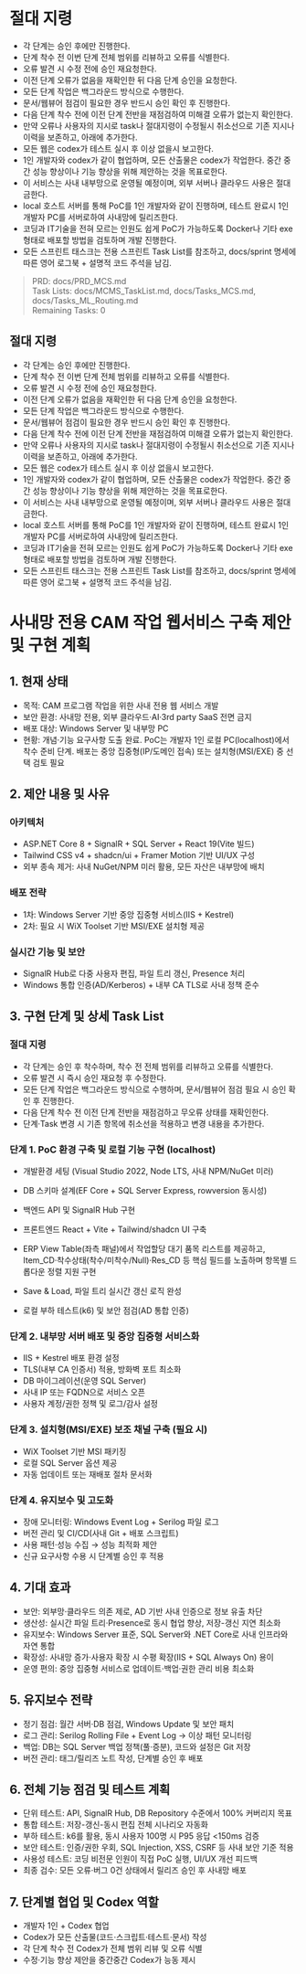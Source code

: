# 절대 지령
- 각 단계는 승인 후에만 진행한다.
- 단계 착수 전 이번 단계 전체 범위를 리뷰하고 오류를 식별한다.
- 오류 발견 시 수정 전에 승인 재요청한다.
- 이전 단계 오류가 없음을 재확인한 뒤 다음 단계 승인을 요청한다.
- 모든 단계 작업은 백그라운드 방식으로 수행한다.
- 문서/웹뷰어 점검이 필요한 경우 반드시 승인 확인 후 진행한다.
- 다음 단계 착수 전에 이전 단계 전반을 재점검하여 미해결 오류가 없는지 확인한다.
- 만약 오류나 사용자의 지시로 task나 절대지령이 수정될시 취소선으로 기존 지시나 이력을 보존하고, 아래에 추가한다.
- 모든 웹은 codex가 테스트 실시 후 이상 없을시 보고한다.
- 1인 개발자와 codex가 같이 협업하며, 모든 산출물은 codex가 작업한다. 중간 중간 성능 향상이나 기능 향상을 위해 제안하는 것을 목표로한다.
- 이 서비스는 사내 내부망으로 운영될 예정이며, 외부 서버나 클라우드 사용은 절대 금한다.
- local 호스트 서버를 통해 PoC를 1인 개발자와 같이 진행하며, 테스트 완료시 1인 개발자 PC를 서버로하여 사내망에 릴리즈한다.
- 코딩과 IT기술을 전혀 모르는 인원도 쉽게 PoC가 가능하도록 Docker나 기타 exe 형태로 배포할 방법을 검토하며 개발 진행한다.
- 모든 스프린트 태스크는 전용 스프린트 Task List를 참조하고, docs/sprint 명세에 따른 영어 로그북 + 설명적 코드 주석을 남김.

> PRD: docs/PRD_MCS.md  
> Task Lists: docs/MCMS_TaskList.md, docs/Tasks_MCS.md, docs/Tasks_ML_Routing.md  
> Remaining Tasks: 0

## 절대 지령
- 각 단계는 승인 후에만 진행한다.
- 단계 착수 전 이번 단계 전체 범위를 리뷰하고 오류를 식별한다.
- 오류 발견 시 수정 전에 승인 재요청한다.
- 이전 단계 오류가 없음을 재확인한 뒤 다음 단계 승인을 요청한다.
- 모든 단계 작업은 백그라운드 방식으로 수행한다.
- 문서/웹뷰어 점검이 필요한 경우 반드시 승인 확인 후 진행한다.
- 다음 단계 착수 전에 이전 단계 전반을 재점검하여 미해결 오류가 없는지 확인한다.
- 만약 오류나 사용자의 지시로 task나 절대지령이 수정될시 취소선으로 기존 지시나 이력을 보존하고, 아래에 추가한다.
- 모든 웹은 codex가 테스트 실시 후 이상 없을시 보고한다.
- 1인 개발자와 codex가 같이 협업하며, 모든 산출물은 codex가 작업한다. 중간 중간 성능 향상이나 기능 향상을 위해 제안하는 것을 목표로한다.
- 이 서비스는 사내 내부망으로 운영될 예정이며, 외부 서버나 클라우드 사용은 절대 금한다.
- local 호스트 서버를 통해 PoC를 1인 개발자와 같이 진행하며, 테스트 완료시 1인 개발자 PC를 서버로하여 사내망에 릴리즈한다.
- 코딩과 IT기술을 전혀 모르는 인원도 쉽게 PoC가 가능하도록 Docker나 기타 exe 형태로 배포할 방법을 검토하며 개발 진행한다.
- 모든 스프린트 태스크는 전용 스프린트 Task List를 참조하고, docs/sprint 명세에 따른 영어 로그북 + 설명적 코드 주석을 남김.
# 사내망 전용 CAM 작업 웹서비스 구축 제안 및 구현 계획

## 1. 현재 상태
- 목적: CAM 프로그램 작업을 위한 사내 전용 웹 서비스 개발
- 보안 환경: 사내망 전용, 외부 클라우드·AI·3rd party SaaS 전면 금지
- 배포 대상: Windows Server 및 내부망 PC
- 현황: 개념·기능 요구사항 도출 완료. PoC는 개발자 1인 로컬 PC(localhost)에서 착수 준비 단계. 배포는 중앙 집중형(IP/도메인 접속) 또는 설치형(MSI/EXE) 중 선택 검토 필요

## 2. 제안 내용 및 사유
### 아키텍처
- ASP.NET Core 8 + SignalR + SQL Server + React 19(Vite 빌드)
- Tailwind CSS v4 + shadcn/ui + Framer Motion 기반 UI/UX 구성
- 외부 종속 제거: 사내 NuGet/NPM 미러 활용, 모든 자산은 내부망에 배치

### 배포 전략
- 1차: Windows Server 기반 중앙 집중형 서비스(IIS + Kestrel)
- 2차: 필요 시 WiX Toolset 기반 MSI/EXE 설치형 제공

### 실시간 기능 및 보안
- SignalR Hub로 다중 사용자 편집, 파일 트리 갱신, Presence 처리
- Windows 통합 인증(AD/Kerberos) + 내부 CA TLS로 사내 정책 준수

## 3. 구현 단계 및 상세 Task List
### 절대 지령
- 각 단계는 승인 후 착수하며, 착수 전 전체 범위를 리뷰하고 오류를 식별한다.
- 오류 발견 시 즉시 승인 재요청 후 수정한다.
- 모든 단계 작업은 백그라운드 방식으로 수행하며, 문서/웹뷰어 점검 필요 시 승인 확인 후 진행한다.
- 다음 단계 착수 전 이전 단계 전반을 재점검하고 무오류 상태를 재확인한다.
- 단계·Task 변경 시 기존 항목에 취소선을 적용하고 변경 내용을 추가한다.

### 단계 1. PoC 환경 구축 및 로컬 기능 구현 (localhost)
- 개발환경 세팅 (Visual Studio 2022, Node LTS, 사내 NPM/NuGet 미러)
- DB 스키마 설계(EF Core + SQL Server Express, rowversion 동시성)
- 백엔드 API 및 SignalR Hub 구현
- 프론트엔드 React + Vite + Tailwind/shadcn UI 구축

- ERP View Table(좌측 패널)에서 작업할당 대기 품목 리스트를 제공하고, Item_CD·착수상태(착수/미착수/Null)·Res_CD 등 핵심 필드를 노출하며 항목별 드롭다운 정렬 지원 구현

- Save & Load, 파일 트리 실시간 갱신 로직 완성
- 로컬 부하 테스트(k6) 및 보안 점검(AD 통합 인증)

### 단계 2. 내부망 서버 배포 및 중앙 집중형 서비스화
- IIS + Kestrel 배포 환경 설정
- TLS(내부 CA 인증서) 적용, 방화벽 포트 최소화
- DB 마이그레이션(운영 SQL Server)
- 사내 IP 또는 FQDN으로 서비스 오픈
- 사용자 계정/권한 정책 및 로그/감사 설정

### 단계 3. 설치형(MSI/EXE) 보조 채널 구축 (필요 시)
- WiX Toolset 기반 MSI 패키징
- 로컬 SQL Server 옵션 제공
- 자동 업데이트 또는 재배포 절차 문서화

### 단계 4. 유지보수 및 고도화
- 장애 모니터링: Windows Event Log + Serilog 파일 로그
- 버전 관리 및 CI/CD(사내 Git + 배포 스크립트)
- 사용 패턴·성능 수집 → 성능 최적화 제안
- 신규 요구사항 수용 시 단계별 승인 후 적용

## 4. 기대 효과
- 보안: 외부망·클라우드 의존 제로, AD 기반 사내 인증으로 정보 유출 차단
- 생산성: 실시간 파일 트리·Presence로 동시 협업 향상, 저장-갱신 지연 최소화
- 유지보수: Windows Server 표준, SQL Server와 .NET Core로 사내 인프라와 자연 통합
- 확장성: 사내망 증가·사용자 확장 시 수평 확장(IIS + SQL Always On) 용이
- 운영 편의: 중앙 집중형 서비스로 업데이트·백업·권한 관리 비용 최소화

## 5. 유지보수 전략
- 정기 점검: 월간 서버·DB 점검, Windows Update 및 보안 패치
- 로그 관리: Serilog Rolling File + Event Log → 이상 패턴 모니터링
- 백업: DB는 SQL Server 백업 정책(풀·증분), 코드와 설정은 Git 저장
- 버전 관리: 태그/릴리즈 노트 작성, 단계별 승인 후 배포

## 6. 전체 기능 점검 및 테스트 계획
- 단위 테스트: API, SignalR Hub, DB Repository 수준에서 100% 커버리지 목표
- 통합 테스트: 저장-갱신-동시 편집 전체 시나리오 자동화
- 부하 테스트: k6를 활용, 동시 사용자 100명 시 P95 응답 <150ms 검증
- 보안 테스트: 인증/권한 우회, SQL Injection, XSS, CSRF 등 사내 보안 기준 적용
- 사용성 테스트: 코딩 비전문 인원이 직접 PoC 실행, UI/UX 개선 피드백
- 최종 검수: 모든 오류·버그 0건 상태에서 릴리즈 승인 후 사내망 배포

## 7. 단계별 협업 및 Codex 역할
- 개발자 1인 + Codex 협업
- Codex가 모든 산출물(코드·스크립트·테스트·문서) 작성
- 각 단계 착수 전 Codex가 전체 범위 리뷰 및 오류 식별
- 수정·기능 향상 제안을 중간중간 Codex가 능동 제시

